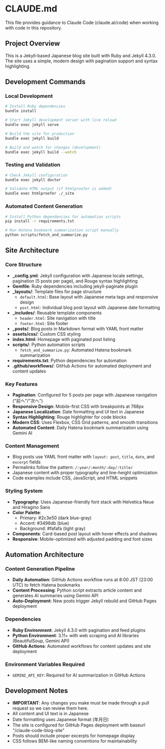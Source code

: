# CLAUDE.md

This file provides guidance to Claude Code (claude.ai/code) when working with code in this repository.

## Project Overview

This is a Jekyll-based Japanese blog site built with Ruby and Jekyll 4.3.0. The site uses a simple, modern design with pagination support and syntax highlighting.

## Development Commands

### Local Development
```bash
# Install Ruby dependencies
bundle install

# Start Jekyll development server with live reload
bundle exec jekyll serve

# Build the site for production
bundle exec jekyll build

# Build and watch for changes (development)
bundle exec jekyll build --watch
```

### Testing and Validation
```bash
# Check Jekyll configuration
bundle exec jekyll doctor

# Validate HTML output (if htmlproofer is added)
bundle exec htmlproofer ./_site
```

### Automated Content Generation
```bash
# Install Python dependencies for automation scripts
pip install -r requirements.txt

# Run Hatena bookmark summarization script manually
python scripts/fetch_and_summarize.py
```

## Site Architecture

### Core Structure
- **_config.yml**: Jekyll configuration with Japanese locale settings, pagination (5 posts per page), and Rouge syntax highlighting
- **Gemfile**: Ruby dependencies including jekyll-paginate plugin
- **_layouts/**: Template files for page structure
  - `default.html`: Base layout with Japanese meta tags and responsive design
  - `post.html`: Individual blog post layout with Japanese date formatting
- **_includes/**: Reusable template components
  - `header.html`: Site navigation with title
  - `footer.html`: Site footer
- **_posts/**: Blog posts in Markdown format with YAML front matter
- **assets/css/**: Custom CSS styling
- **index.html**: Homepage with paginated post listing
- **scripts/**: Python automation scripts
  - `fetch_and_summarize.py`: Automated Hatena bookmark summarization
- **requirements.txt**: Python dependencies for automation
- **.github/workflows/**: GitHub Actions for automated deployment and content updates

### Key Features
- **Pagination**: Configured for 5 posts per page with Japanese navigation ("前へ"/"次へ")
- **Responsive Design**: Mobile-first CSS with breakpoints at 768px
- **Japanese Localization**: Date formatting and UI text in Japanese
- **Syntax Highlighting**: Rouge highlighter for code blocks
- **Modern CSS**: Uses Flexbox, CSS Grid patterns, and smooth transitions
- **Automated Content**: Daily Hatena bookmark summarization using Gemini AI

### Content Management
- Blog posts use YAML front matter with `layout: post`, `title`, `date`, and `excerpt` fields
- Permalinks follow the pattern: `/:year/:month/:day/:title/`
- Japanese content with proper typography and line-height optimization
- Code examples include CSS, JavaScript, and HTML snippets

### Styling System
- **Typography**: Uses Japanese-friendly font stack with Helvetica Neue and Hiragino Sans
- **Color Palette**: 
  - Primary: #2c3e50 (dark blue-gray)
  - Accent: #3498db (blue)
  - Background: #fafafa (light gray)
- **Components**: Card-based post layout with hover effects and shadows
- **Responsive**: Mobile-optimized with adjusted padding and font sizes

## Automation Architecture

### Content Generation Pipeline
- **Daily Automation**: GitHub Actions workflow runs at 8:00 JST (23:00 UTC) to fetch Hatena bookmarks
- **Content Processing**: Python script extracts article content and generates AI summaries using Gemini API
- **Auto-Deployment**: New posts trigger Jekyll rebuild and GitHub Pages deployment

### Dependencies
- **Ruby Environment**: Jekyll 4.3.0 with pagination and feed plugins
- **Python Environment**: 3.11+ with web scraping and AI libraries (BeautifulSoup, Gemini API)
- **GitHub Actions**: Automated workflows for content updates and site deployment

### Environment Variables Required
- `GEMINI_API_KEY`: Required for AI summarization in GitHub Actions

## Development Notes

- **IMPORTANT**: Any changes you make must be made through a pull request so we can review them here.
- All content and UI text is in Japanese
- Date formatting uses Japanese format (年月日)
- The site is configured for GitHub Pages deployment with baseurl "/claude-code-blog-site"
- Posts should include proper excerpts for homepage display
- CSS follows BEM-like naming conventions for maintainability
